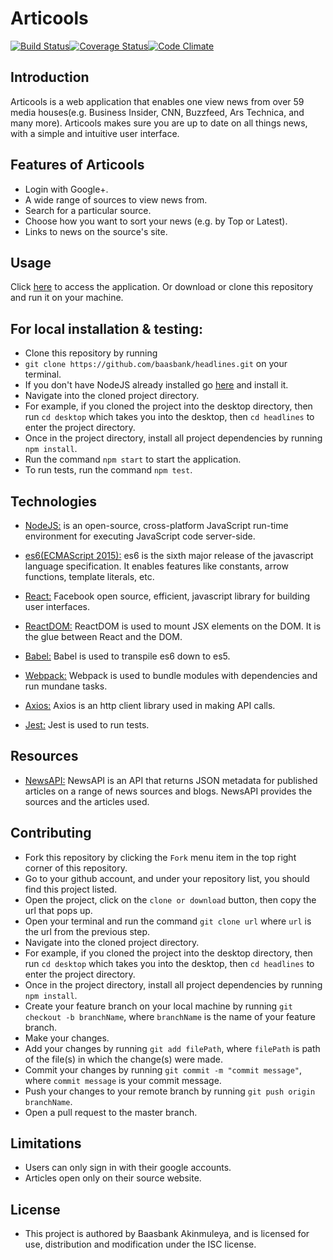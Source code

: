 # Articools

[![Build Status](https://travis-ci.org/baasbank/headlines.svg?branch=master)](https://travis-ci.org/baasbank/headlines)[![Coverage Status](https://coveralls.io/repos/github/baasbank/headlines/badge.svg?branch=master)](https://coveralls.io/github/baasbank/headlines?branch=master)[![Code Climate](https://codeclimate.com/github/codeclimate/codeclimate/badges/gpa.svg)](https://codeclimate.com/github/codeclimate/codeclimate)

## Introduction

Articools is a web application that enables one view news from over 59 media houses(e.g. Business Insider, CNN, Buzzfeed, Ars Technica, and many more). Articools makes sure you are up to date on all things news, with a simple and intuitive user interface.

## Features of Articools

* Login with Google+.
* A wide range of sources to view news from.
* Search for a particular source. 
* Choose how you want to sort your news (e.g. by Top or Latest).
* Links to news on the source's site.

## Usage
Click [here](https://articools.herokuapp.com) to access the application.
Or download or clone this repository and run it on your machine.

## For local installation & testing:

* Clone this repository by running 
 * `git clone https://github.com/baasbank/headlines.git` on your terminal.
* If you don't have NodeJS already installed go [here](https://nodejs.org/en/) and install it.
* Navigate into the cloned project directory.
 * For example, if you cloned the project into the desktop directory, then run `cd desktop` which takes you into the desktop, then `cd headlines` to enter the project directory.
* Once in the project directory, install all project dependencies by running `npm install`.
* Run the command `npm start` to start the application.
* To run tests, run the command `npm test`.

## Technologies

* [NodeJS:](https://nodejs.org/en/) is an open-source, cross-platform JavaScript run-time environment for executing JavaScript code server-side.

* [es6(ECMAScript 2015):](https://en.wikipedia.org/wiki/ECMAScript) es6 is the sixth major release of the javascript language specification. It enables features like constants, arrow functions, template literals, etc.

* [React:](https://facebook.github.io/react/tutorial/tutorial.html) Facebook open source, efficient, javascript library for building user interfaces. 

* [ReactDOM:](https://facebook.github.io/react/docs/react-dom.html) ReactDOM is used to mount JSX elements on the DOM. It is the glue between React and the DOM.  

* [Babel:](https://babeljs.io/) Babel is used to transpile es6 down to es5. 

* [Webpack:](https://webpack.github.io/docs/what-is-webpack.html) Webpack is used to bundle modules with dependencies and run mundane tasks.  

* [Axios:](https://www.npmjs.com/package/axios) Axios is an http client library used in making API calls.  

* [Jest:](https://facebook.github.io/jest/) Jest is used to run tests.  

## Resources

* [NewsAPI:](https://newsapi.org/) NewsAPI is an API that returns JSON metadata for published articles on a range of news sources and blogs. NewsAPI provides the sources and the articles used.

## Contributing

* Fork this repository by clicking the `Fork` menu item in the top right corner of this repository.
* Go to your github account, and under your repository list, you should find this project listed.
* Open the project, click on the `clone or download` button, then copy the url that pops up.
* Open your terminal and run the command `git clone url` where `url` is the url from the previous step.
* Navigate into the cloned project directory.
 * For example, if you cloned the project into the desktop directory, then run `cd desktop` which takes you into the desktop, then `cd headlines` to enter the project directory.
* Once in the project directory, install all project dependencies by running `npm install`.
* Create your feature branch on your local machine by running `git checkout -b branchName`, where `branchName` is the name of your feature branch.
* Make your changes.
* Add your changes by running `git add filePath`, where `filePath` is path of the file(s) in which the 
change(s) were made.
* Commit your changes by running `git commit -m "commit message"`, where `commit message` is your commit message.
* Push your changes to your remote branch by running `git push origin branchName`.
* Open a pull request to the master branch.


## Limitations

* Users can only sign in with their google accounts.
* Articles open only on their source website.

## License

* This project is authored by Baasbank Akinmuleya, and is licensed for use, distribution and modification under the ISC license.

